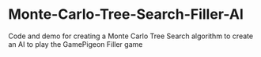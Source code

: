 # Monte-Carlo-Tree-Search-Filler-AI

Code and demo for creating a Monte Carlo Tree Search algorithm to create an AI to play the GamePigeon Filler game
